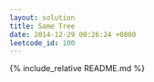```yaml
---
layout: solution
title: Same Tree
date: 2014-12-29 00:26:24 +0800
leetcode_id: 100
---
```

{% include_relative README.md %}
